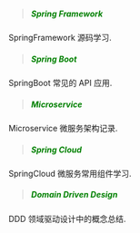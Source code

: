 > ##### <font color=green>Spring Framework</font>

SpringFramework 源码学习.

> ##### <font color=green>Spring Boot</font>

SpringBoot 常见的 API 应用.

> ##### <font color=green>Microservice</font>

Microservice 微服务架构记录.

> ##### <font color=green>Spring Cloud</font>

SpringCloud 微服务常用组件学习.

> ##### <font color=green>Domain Driven Design</font>

DDD 领域驱动设计中的概念总结.
